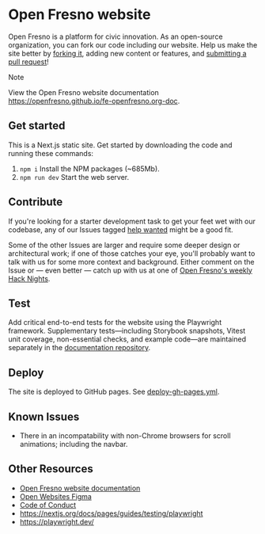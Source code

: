 # Open Fresno website

Open Fresno is a platform for civic innovation. As an open-source organization, you can fork our code including our
website. Help us make the site better by [forking it](https://help.github.com/articles/fork-a-repo/), adding new content
or features, and [submitting a pull request](https://help.github.com/articles/creating-a-pull-request/)!

> [!NOTE]
> View the Open Fresno website documentation https://openfresno.github.io/fe-openfresno.org-doc.

## Get started

This is a Next.js static site. Get started by downloading the code and running these commands:

1. `npm i` Install the NPM packages (~685Mb).
2. `npm run dev` Start the web server.

## Contribute

If you're looking for a starter development task to get your feet wet with our codebase, any of our Issues
tagged [help wanted](https://github.com/openfresno/openfresno.org/issues) might be a good fit.

Some of the other Issues are larger and require some deeper design or architectural work; if one of those catches your
eye, you'll probably want to talk with us for some more context and background. Either comment on the Issue or — even
better — catch up with us at one of [Open Fresno's weekly Hack Nights](https://www.meetup.com/openfresno/).

## Test

Add critical end-to-end tests for the website using the Playwright framework. Supplementary tests—including Storybook
snapshots, Vitest unit coverage, non-essential checks, and example code—are maintained separately in
the [documentation repository](https://github.com/openfresno/fe-openfresno.org-doc).

## Deploy

The site is deployed to GitHub pages. See [deploy-gh-pages.yml](.github/workflows/deploy-gh-pages.yml).

## Known Issues

- There in an incompatability with non-Chrome browsers for scroll animations; including the navbar.

## Other Resources

- [Open Fresno website documentation](https://openfresno.github.io/fe-openfresno.org-doc)
- [Open Websites Figma](https://www.figma.com/design/attWQWKwed1XSaaaMuzM5m/Open-Websites?node-id=2612-11351&t=IiJjmX4Zr0KPPUyE-0)
- [Code of Conduct](https://github.com/openfresno/codeofconduct)
- https://nextjs.org/docs/pages/guides/testing/playwright
- https://playwright.dev/
